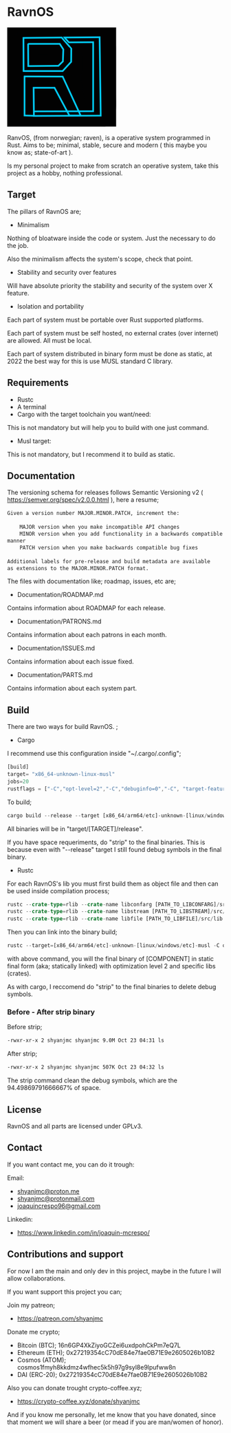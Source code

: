 # RavnOS
![](ravnos.svg)

RanvOS, (from norwegian; raven),  is a operative system programmed in Rust. Aims to be; minimal, stable, secure and modern ( this maybe you know as; state-of-art ).

Is my personal project to make from scratch an operative system, take this project as a hobby, nothing professional.

## Target

The pillars of RavnOS are;

- Minimalism

Nothing of bloatware inside the code or system. Just the necessary to do the job.

Also the minimalism affects the system's scope, check that point.

- Stability and security over features

Will have absolute priority the stability and security of the system over X feature. 

- Isolation and portability

Each part of system must be portable over Rust supported platforms.

Each part of system must be self hosted, no external crates (over internet) are allowed. All must be local.

Each part of system distributed in binary form must be done as static, at 2022 the best way for this is use MUSL standard C library.

## Requirements 
- Rustc
- A terminal
- Cargo with the target toolchain you want/need:

 This is not mandatory but will help you to build with one just command.

- Musl target: 

This is not mandatory, but I recommend it to build as static.

## Documentation

The versioning schema for releases follows Semantic Versioning v2 ( https://semver.org/spec/v2.0.0.html ), here a resume;

```
Given a version number MAJOR.MINOR.PATCH, increment the:

    MAJOR version when you make incompatible API changes
    MINOR version when you add functionality in a backwards compatible manner
    PATCH version when you make backwards compatible bug fixes

Additional labels for pre-release and build metadata are available 
as extensions to the MAJOR.MINOR.PATCH format.
```

The files with documentation like; roadmap, issues, etc are;

- Documentation/ROADMAP.md

Contains information about ROADMAP for each release.

- Documentation/PATRONS.md

Contains information about each patrons in each month.

- Documentation/ISSUES.md

Contains information about each issue fixed.

- Documentation/PARTS.md

Contains information about each system part.

## Build

There are two ways for build RavnOS. ;

- Cargo

I recommend use this configuration inside "~/.cargo/.config";

```rust
[build]
target= "x86_64-unknown-linux-musl"
jobs=20
rustflags = ["-C","opt-level=2","-C","debuginfo=0","-C", "target-feature=+crt-static","-C","target-cpu=native"]
```

To build;

```rust
cargo build --release --target [x86_64/arm64/etc]-unknown-[linux/windows/etc]-musl
```

All binaries will be in "target/\[TARGET]/release".

If you have space requeriments, do "strip" to the final binaries. This is because even with "-\-release" target I still found debug symbols in the final binary.

- Rustc

For each RavnOS's lib you must first build them as object file and then can be used inside compilation process;

```rust
rustc --crate-type=rlib --crate-name libconfarg [PATH_TO_LIBCONFARG]/src/lib.rs -o libconfarg.rlib
rustc --crate-type=rlib --crate-name libstream [PATH_TO_LIBSTREAM]/src/lib.rs -o libstream.rlib
rustc --crate-type=rlib --crate-name libfile [PATH_TO_LIBFILE]/src/lib.rs -o libfile.rlib
```

Then you can link into the binary build;

```rust
rustc --target=[x86_64/arm64/etc]-unknown-[linux/windows/etc]-musl -C opt-level=2 -C target-feature=+crt-static --extern libconfarg=libconfarg.rlib --extern libfile=libfile.rlib --extern libstream=libstream.rlib [COMPONENT]/src/main.rs -o [final_name]
```

with above command, you will the final binary of [COMPONENT] in static final form (aka; statically linked) with optimization level 2 and specific libs (crates).

As with cargo, I reccomend do "strip" to the final binaries to delete debug symbols.

### Before - After strip binary

Before strip;
```bash
-rwxr-xr-x 2 shyanjmc shyanjmc 9.0M Oct 23 04:31 ls
```

After strip;
```bash
-rwxr-xr-x 2 shyanjmc shyanjmc 507K Oct 23 04:32 ls
```

The strip command clean the debug symbols, which are the 94.49869791666667% of space.

## License

RavnOS and all parts are licensed under GPLv3.

## Contact
If you want contact me, you can do it trough:

Email:

- shyanjmc@proton.me
- shyanjmc@protonmail.com
- joaquincrespo96@gmail.com

Linkedin:

- https://www.linkedin.com/in/joaquin-mcrespo/ 

## Contributions and support

For now I am the main and only dev in this project, maybe in the future I will allow collaborations. 

If you want support this project you can;

Join my patreon;

- https://patreon.com/shyanjmc

Donate me crypto;

- Bitcoin (BTC); 16n6GP4XkZiyoGCZei6uxdpohCkPm7eQ7L
- Ethereum (ETH); 0x27219354cC70dE84e7fae0B71E9e2605026b10B2
- Cosmos (ATOM); cosmos1fmyh8kkdmz4wfhec5k5h97g9syl8e9lpufww8n
- DAI (ERC-20); 0x27219354cC70dE84e7fae0B71E9e2605026b10B2

Also you can donate trought crypto-coffee.xyz;

- https://crypto-coffee.xyz/donate/shyanjmc

And if you know me personally, let me know that you have donated, since that moment we will share a beer (or mead if you are man/women of honor).
